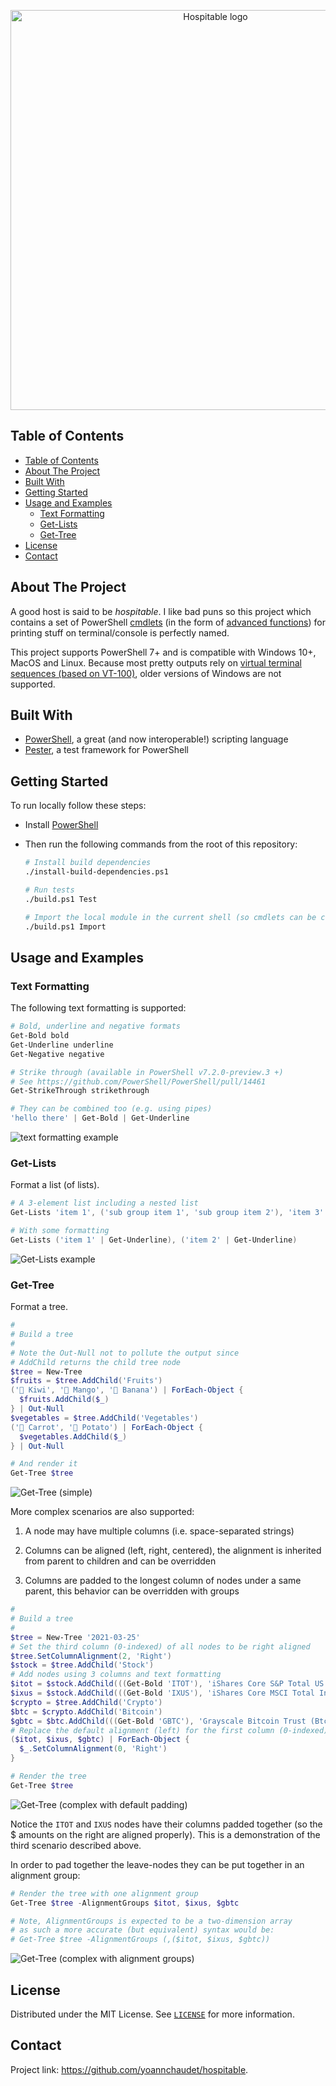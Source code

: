 <!-- PROJECT LOGO -->
<p align="center">
  <a href="https://github.com/yoannchaudet/hospitable">
    <img src="images/hospitable.png" alt="Hospitable logo" width="640" />
  </a>
</p>

## Table of Contents

- [Table of Contents](#table-of-contents)
- [About The Project](#about-the-project)
- [Built With](#built-with)
- [Getting Started](#getting-started)
- [Usage and Examples](#usage-and-examples)
  - [Text Formatting](#text-formatting)
  - [Get-Lists](#get-lists)
  - [Get-Tree](#get-tree)
- [License](#license)
- [Contact](#contact)

## About The Project

A good host is said to be *hospitable*. I like bad puns so this project which contains a set of PowerShell [cmdlets][cmdlets] (in the form of [advanced functions][advanced-functions]) for printing stuff on terminal/console is perfectly named.

This project supports PowerShell 7+ and is compatible with Windows 10+, MacOS and Linux. Because most pretty outputs rely on [virtual terminal sequences (based on VT-100)][vt-100], older versions of Windows are not supported.

## Built With

- [PowerShell][powershell], a great (and now interoperable!) scripting language
- [Pester][pester], a test framework for PowerShell

## Getting Started

To run locally follow these steps:

- Install [PowerShell][powershell]

- Then run the following commands from the root of this repository:

   ```sh
   # Install build dependencies
   ./install-build-dependencies.ps1

   # Run tests
   ./build.ps1 Test

   # Import the local module in the current shell (so cmdlets can be called)
   ./build.ps1 Import
   ```

## Usage and Examples

### Text Formatting

The following text formatting is supported:

```powershell
# Bold, underline and negative formats
Get-Bold bold
Get-Underline underline
Get-Negative negative

# Strike through (available in PowerShell v7.2.0-preview.3 +)
# See https://github.com/PowerShell/PowerShell/pull/14461
Get-StrikeThrough strikethrough

# They can be combined too (e.g. using pipes)
'hello there' | Get-Bold | Get-Underline
```

![text formatting example](./images/text-formatting.png)

### Get-Lists

Format a list (of lists).

```powershell
# A 3-element list including a nested list
Get-Lists 'item 1', ('sub group item 1', 'sub group item 2'), 'item 3'

# With some formatting
Get-Lists ('item 1' | Get-Underline), ('item 2' | Get-Underline)
```

![Get-Lists example](./images/get-lists.png)

### Get-Tree

Format a tree.

```powershell
#
# Build a tree
#
# Note the Out-Null not to pollute the output since
# AddChild returns the child tree node
$tree = New-Tree
$fruits = $tree.AddChild('Fruits')
('🥝 Kiwi', '🥭 Mango', '🍌 Banana') | ForEach-Object {
  $fruits.AddChild($_)
} | Out-Null
$vegetables = $tree.AddChild('Vegetables')
('🥕 Carrot', '🥔 Potato') | ForEach-Object {
  $vegetables.AddChild($_)
} | Out-Null

# And render it
Get-Tree $tree
```

![Get-Tree (simple)](./images/get-tree1.png)

More complex scenarios are also supported:

1. A node may have multiple columns (i.e. space-separated strings)

2. Columns can be aligned (left, right, centered),
  the alignment is inherited from parent to children and can be overridden

3. Columns are padded to the longest column of nodes under a same parent,
  this behavior can be overridden with groups

```powershell
#
# Build a tree
#
$tree = New-Tree '2021-03-25'
# Set the third column (0-indexed) of all nodes to be right aligned
$tree.SetColumnAlignment(2, 'Right')
$stock = $tree.AddChild('Stock')
# Add nodes using 3 columns and text formatting
$itot = $stock.AddChild(((Get-Bold 'ITOT'), 'iShares Core S&P Total US Stock Market ETF', (Get-Negative '$89.93')))
$ixus = $stock.AddChild(((Get-Bold 'IXUS'), 'iShares Core MSCI Total International Stock ETF', (Get-Negative '$69.50')))
$crypto = $tree.AddChild('Crypto')
$btc = $crypto.AddChild('Bitcoin')
$gbtc = $btc.AddChild(((Get-Bold 'GBTC'), 'Grayscale Bitcoin Trust (Btc)', (Get-Negative '$44.54')))
# Replace the default alignment (left) for the first column (0-indexed) of the three three-column nodes
($itot, $ixus, $gbtc) | ForEach-Object {
  $_.SetColumnAlignment(0, 'Right')
}

# Render the tree
Get-Tree $tree
```

![Get-Tree (complex with default padding)](./images/get-tree2.png)

Notice the `ITOT` and `IXUS` nodes have their columns padded together (so the $ amounts on the right are aligned properly). This is a demonstration of the third scenario described above.

In order to pad together the leave-nodes they can be put together in an alignment group:

```powershell
# Render the tree with one alignment group
Get-Tree $tree -AlignmentGroups $itot, $ixus, $gbtc

# Note, AlignmentGroups is expected to be a two-dimension array
# as such a more accurate (but equivalent) syntax would be:
# Get-Tree $tree -AlignmentGroups (,($itot, $ixus, $gbtc))
```

![Get-Tree (complex with alignment groups)](./images/get-tree3.png)

## License

Distributed under the MIT License. See [`LICENSE`](./LICENSE) for more information.

<!-- CONTACT -->
## Contact

Project link: https://github.com/yoannchaudet/hospitable.

<!-- ACKNOWLEDGEMENTS
## Acknowledgements

* []()
* []()
* []()
-->

<!-- MARKDOWN LINKS & IMAGES -->
<!-- https://www.markdownguide.org/basic-syntax/#reference-style-links -->
[advanced-functions]:https://docs.microsoft.com/en-us/powershell/module/microsoft.powershell.core/about/about_functions_advanced?view=powershell-7.1
[cmdlets]:https://docs.microsoft.com/en-us/powershell/scripting/developer/cmdlet/cmdlet-overview?view=powershell-7.1
[pester]: https://pester.dev/
[powershell]: https://github.com/PowerShell/PowerShell
[vt-100]: https://docs.microsoft.com/en-us/windows/console/console-virtual-terminal-sequences
